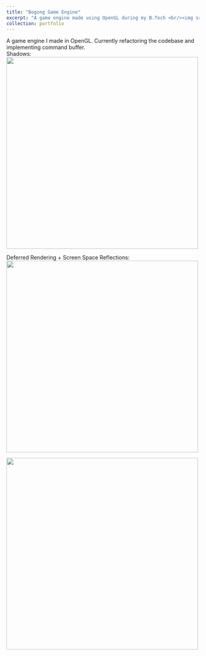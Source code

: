 ```yaml
---
title: "Bogong Game Engine"
excerpt: "A game engine made using OpenGL during my B.Tech <br/><img src='/grayskull/images/shadowmapping.gif' width='500' height='500' >"
collection: portfolio
---  
```


A game engine I made in OpenGL. Currently refactoring the codebase and implementing command buffer.  
Shadows:  
<img src='/grayskull/images/shadowmapping.gif' width='500' height='500' >   
  
Deferred Rendering + Screen Space Reflections:  
<img src='/grayskull/images/deferred.png' width='500' height='500' >  

<img src='/grayskull/images/ssrexample.png' width='500' height='500'>
